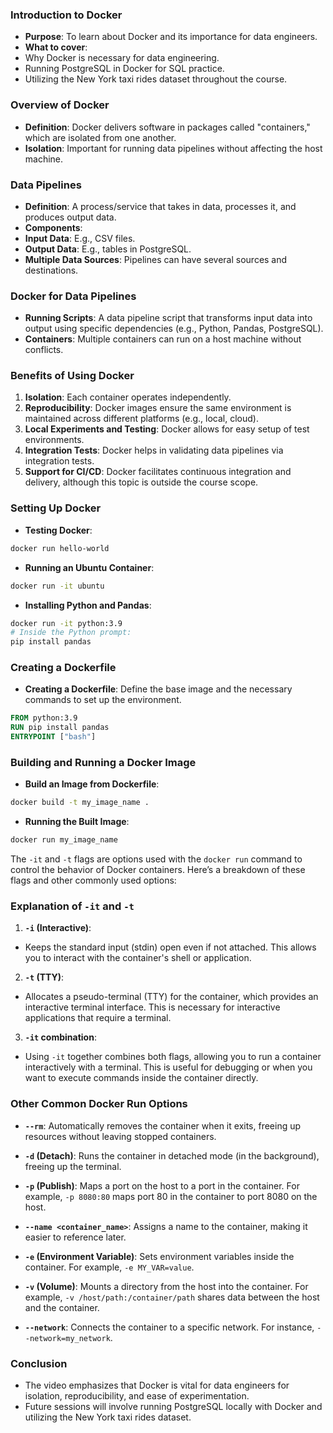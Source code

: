 ### Introduction to Docker
- **Purpose**: To learn about Docker and its importance for data engineers.
- **What to cover**:
- Why Docker is necessary for data engineering.
- Running PostgreSQL in Docker for SQL practice.
- Utilizing the New York taxi rides dataset throughout the course.

### Overview of Docker
- **Definition**: Docker delivers software in packages called "containers," which are isolated from one another.
- **Isolation**: Important for running data pipelines without affecting the host machine.

### Data Pipelines
- **Definition**: A process/service that takes in data, processes it, and produces output data.
- **Components**:
- **Input Data**: E.g., CSV files.
- **Output Data**: E.g., tables in PostgreSQL.
- **Multiple Data Sources**: Pipelines can have several sources and destinations.

### Docker for Data Pipelines
- **Running Scripts**: A data pipeline script that transforms input data into output using specific dependencies (e.g., Python, Pandas, PostgreSQL).
- **Containers**: Multiple containers can run on a host machine without conflicts.

### Benefits of Using Docker
1. **Isolation**: Each container operates independently.
2. **Reproducibility**: Docker images ensure the same environment is maintained across different platforms (e.g., local, cloud).
3. **Local Experiments and Testing**: Docker allows for easy setup of test environments.
4. **Integration Tests**: Docker helps in validating data pipelines via integration tests.
5. **Support for CI/CD**: Docker facilitates continuous integration and delivery, although this topic is outside the course scope.

### Setting Up Docker
- **Testing Docker**:
```bash
docker run hello-world
```

- **Running an Ubuntu Container**:
```bash
docker run -it ubuntu
```

- **Installing Python and Pandas**:
```bash
docker run -it python:3.9
# Inside the Python prompt:
pip install pandas
```

### Creating a Dockerfile
- **Creating a Dockerfile**: Define the base image and the necessary commands to set up the environment.
```dockerfile
FROM python:3.9
RUN pip install pandas
ENTRYPOINT ["bash"]
```

### Building and Running a Docker Image
- **Build an Image from Dockerfile**:
```bash
docker build -t my_image_name .
```

- **Running the Built Image**:
```bash
docker run my_image_name
```


The `-it` and `-t` flags are options used with the `docker run` command to control the behavior of Docker containers. Here’s a breakdown of these flags and other commonly used options:

### Explanation of `-it` and `-t`

1. **`-i` (Interactive)**:
- Keeps the standard input (stdin) open even if not attached. This allows you to interact with the container's shell or application.

2. **`-t` (TTY)**:
- Allocates a pseudo-terminal (TTY) for the container, which provides an interactive terminal interface. This is necessary for interactive applications that require a terminal.

3. **`-it` combination**:
- Using `-it` together combines both flags, allowing you to run a container interactively with a terminal. This is useful for debugging or when you want to execute commands inside the container directly.

### Other Common Docker Run Options

- **`--rm`**: Automatically removes the container when it exits, freeing up resources without leaving stopped containers.

- **`-d` (Detach)**: Runs the container in detached mode (in the background), freeing up the terminal.

- **`-p` (Publish)**: Maps a port on the host to a port in the container. For example, `-p 8080:80` maps port 80 in the container to port 8080 on the host.

- **`--name <container_name>`**: Assigns a name to the container, making it easier to reference later.

- **`-e` (Environment Variable)**: Sets environment variables inside the container. For example, `-e MY_VAR=value`.

- **`-v` (Volume)**: Mounts a directory from the host into the container. For example, `-v /host/path:/container/path` shares data between the host and the container.

- **`--network`**: Connects the container to a specific network. For instance, `--network=my_network`.


### Conclusion
- The video emphasizes that Docker is vital for data engineers for isolation, reproducibility, and ease of experimentation.
- Future sessions will involve running PostgreSQL locally with Docker and utilizing the New York taxi rides dataset.